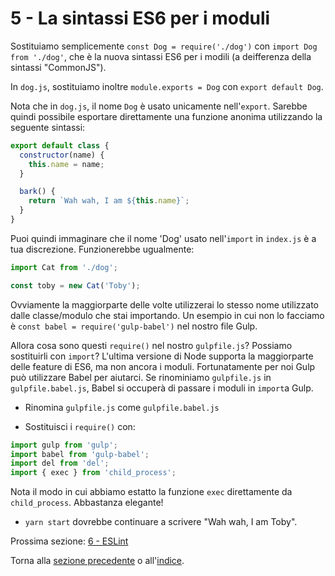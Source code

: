# 5 - La sintassi ES6 per i moduli

Sostituiamo semplicemente `const Dog = require('./dog')` con `import Dog from './dog'`, che è la nuova sintassi ES6 per i modili (a deifferenza della sintassi "CommonJS").

In `dog.js`, sostituiamo inoltre `module.exports = Dog` con `export default Dog`.

Nota che in `dog.js`, il nome `Dog` è usato unicamente nell'`export`. Sarebbe quindi possibile esportare direttamente una funzione anonima utilizzando la seguente sintassi:

```javascript
export default class {
  constructor(name) {
    this.name = name;
  }

  bark() {
    return `Wah wah, I am ${this.name}`;
  }
}
```

Puoi quindi immaginare che il nome 'Dog' usato nell'`import` in `index.js` è a tua discrezione. Funzionerebbe ugualmente:

```javascript
import Cat from './dog';

const toby = new Cat('Toby');
```
Ovviamente la maggiorparte delle volte utilizzerai lo stesso nome utilizzato dalle classe/modulo che stai importando.
Un esempio in cui non lo facciamo è `const babel = require('gulp-babel')` nel nostro file Gulp.

Allora cosa sono questi `require()` nel nostro `gulpfile.js`? Possiamo sostituirli con `import`? L'ultima versione di Node supporta la maggiorparte delle feature di ES6, ma non ancora i moduli. Fortunatamente per noi Gulp può utilizzare Babel per aiutarci. Se rinominiamo `gulpfile.js` in `gulpfile.babel.js`, Babel si occuperà di passare i moduli in `import`a Gulp.

- Rinomina `gulpfile.js` come `gulpfile.babel.js`

- Sostituisci i `require()` con:

```javascript
import gulp from 'gulp';
import babel from 'gulp-babel';
import del from 'del';
import { exec } from 'child_process';
```

Nota il modo in cui abbiamo estatto la funzione `exec` direttamente da `child_process`. Abbastanza elegante!

- `yarn start` dovrebbe continuare a scrivere "Wah wah, I am Toby".

Prossima sezione: [6 - ESLint](/tutorial/6-eslint)

Torna alla [sezione precedente](/tutorial/4-es6-syntax-class) o all'[indice](/).
